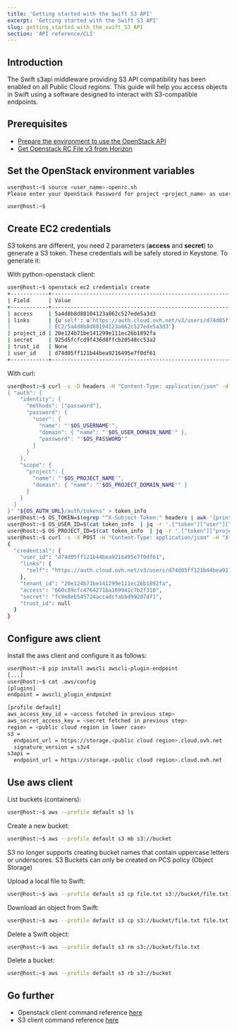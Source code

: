 ```yaml
---
title: 'Getting started with the Swift S3 API'
excerpt: 'Getting started with the Swift S3 API'
slug: getting_started_with_the_swift_S3_API
section: 'API reference/CLI'
---
```


## Introduction

The Swift s3api middleware providing S3 API compatibility has been enabled on all Public Cloud regions.
This guide will help you access objects in Swift using a software designed to interact with S3-compatible endpoints.


## Prerequisites

- [Prepare the environment to use the OpenStack API](/gb/en/public-cloud/prepare_the_environment_for_using_the_openstack_api/)
- [Get Openstack RC File v3 from Horizon](/gb/en/public-cloud/access_and_security_in_horizon/)


## Set the OpenStack environment variables

```bash
user@host:~$ source <user_name>-openrc.sh
Please enter your OpenStack Password for project <project_name> as user <user_name>:

user@host:~$
```


## Create EC2 credentials

S3 tokens are different, you need 2 parameters (**access** and **secret**) to generate a S3 token.
These credentials will be safely stored in Keystone. To generate it:

With python-openstack client:

```bash
user@host:~$ openstack ec2 credentials create
+------------+----------------------------------------------------------------------------------------------------------------------------+
| Field      | Value                                                                                                                      |
+------------+----------------------------------------------------------------------------------------------------------------------------+
| access     | 5a4d8b8d88104123a862c527ede5a3d3                                                                                           |
| links      | {u'self': u'https://auth.cloud.ovh.net/v3/users/d74d05ff121b44bea9216495e7f0df61/credentials/OS-                     |
|            | EC2/5a4d8b8d88104123a862c527ede5a3d3'}                                                                                     |
| project_id | 20e124b71be141299e111ec26b1892fa                                                                                           |
| secret     | 925d5fcfcd9f436d8ffcb20548cc53a2                                                                                           |
| trust_id   | None                                                                                                                       |
| user_id    | d74d05ff121b44bea9216495e7f0df61                                                                                           |
+------------+----------------------------------------------------------------------------------------------------------------------------+
```

With curl:

```bash
user@host:~$ curl -s -D headers -H "Content-Type: application/json" -d '
{ "auth": {
    "identity": {
      "methods": ["password"],
      "password": {
        "user": {
          "name": "'$OS_USERNAME'",
          "domain": { "name": "'$OS_USER_DOMAIN_NAME'" },
          "password": "'$OS_PASSWORD'"
        }
      }
    },
    "scope": {
      "project": {
        "name": "'$OS_PROJECT_NAME'",
        "domain": { "name": "'$OS_PROJECT_DOMAIN_NAME'" }
      }
    }
  }
}' "${OS_AUTH_URL}/auth/tokens" > token_info
user@host:~$ OS_TOKEN=$(egrep "^X-Subject-Token:" headers | awk '{print $2}')
user@host:~$ OS_USER_ID=$(cat token_info  | jq -r '.["token"]["user"]["id"]')
user@host:~$ OS_PROJECT_ID=$(cat token_info  | jq -r '.["token"]["project"]["id"]')
user@host:~$ curl -s -X POST -H "Content-Type: application/json" -H "X-Auth-Token: $OS_TOKEN" -d '{"tenant_id": "$OS_PROJECT_ID"}' "${OS_AUTH_URL}/v3/users/${OS_USER_ID}/credentials/OS-EC2" | jq .
{
  "credential": {
    "user_id": "d74d05ff121b44bea9216495e7f0df61",
    "links": {
      "self": "https://auth.cloud.ovh.net/v3/users/d74d05ff121b44bea9216495e7f0df61/credentials/OS-EC2/660c89cfc4764271ba169941c7b2f310"
    },
    "tenant_id": "20e124b71be141299e111ec26b1892fa",
    "access": "660c89cfc4764271ba169941c7b2f310",
    "secret": "fc9e8eb545724accadcfabbd99207df1",
    "trust_id": null
  }
}
```

## Configure aws client

Install the aws client and configure it as follows:

```bash
user@host:~$ pip install awscli awscli-plugin-endpoint
[...]
user@host:~$ cat .aws/config
[plugins]
endpoint = awscli_plugin_endpoint

[profile default]
aws_access_key_id = <access fetched in previous step>
aws_secret_access_key = <secret fetched in previous step>
region = <public cloud region in lower case>
s3 =
  endpoint_url = https://storage.<public cloud region>.cloud.ovh.net
  signature_version = s3v4
s3api =
  endpoint_url = https://storage.<public cloud region>.cloud.ovh.net
```

## Use aws client

List buckets (containers):

```bash
user@host:~$ aws --profile default s3 ls
```

Create a new bucket:

```bash
user@host:~$ aws --profile default s3 mb s3://bucket
```
S3 no longer supports creating bucket names that contain uppercase letters or underscores.
S3 Buckets can only be created on PCS policy (Object Storage)

Upload a local file to Swift:

```bash
user@host:~$ aws --profile default s3 cp file.txt s3://bucket/file.txt
```

Download an object from Swift:

```bash
user@host:~$ aws --profile default s3 cp s3://bucket/file.txt file.txt
```

Delete a Swift object:

```bash
user@host:~$ aws --profile default s3 rm s3://bucket/file.txt
```

Delete a bucket:

```bash
user@host:~$ aws --profile default s3 rb s3://bucket
```

## Go further

- Openstack client command reference [here](https://docs.openstack.org/python-openstackclient/latest/)
- S3 client command reference [here](https://docs.aws.amazon.com/cli/latest/reference/s3/index.html)
